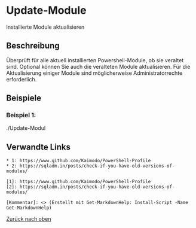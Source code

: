 # Update-Module

Installierte Module aktualisieren

## Beschreibung

Überprüft für alle aktuell installierten Powershell-Module, ob sie veraltet sind.
Optional können Sie auch die veralteten Module aktualisieren.
Für die Aktualisierung einiger Module sind möglicherweise Administratorrechte erforderlich.

## Beispiele

### Beispiel 1:

./Update-Modul

## Verwandte Links

```
* 1: https://www.github.com/Kaimodo/PowerShell-Profile
* 2: https://sqladm.in/posts/check-if-you-have-old-versions-of-modules/

[1]: https://www.github.com/Kaimodo/PowerShell-Profile
[2]: https://sqladm.in/posts/check-if-you-have-old-versions-of-modules/

[Kommentar]: <> (Erstellt mit Get-MarkdownHelp: Install-Script -Name Get-MarkdownHelp)

```

[Zurück nach oben](../deDE.md)
